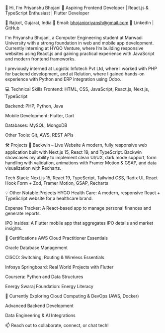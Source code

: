 👋 Hi, I'm Priyanshu Bhojani
🚀 Aspiring Frontend Developer | React.js & TypeScript Enthusiast | Flutter Developer

📍 Rajkot, Gujarat, India
📧 Email: bhojanipriyansh@gmail.com
🔗 LinkedIn | GitHub

I'm Priyanshu Bhojani, a Computer Engineering student at Marwadi University with a strong foundation in web and mobile app development. Currently interning at HYGO Venture, where I’m building responsive websites using React.js and gaining practical experience with JavaScript and modern frontend frameworks.

I previously interned at Logistic Infotech Pvt Ltd, where I worked with PHP for backend development, and at Relution, where I gained hands-on experience with Python and ERP integration using Odoo.

💻 Technical Skills
Frontend: HTML, CSS, JavaScript, React.js, Next.js, TypeScript

Backend: PHP, Python, Java

Mobile Development: Flutter, Dart

Databases: MySQL, MongoDB

Other Tools: Git, AWS, REST APIs

🛠️ Projects
🚀 Backwin – Live Website
A modern, fully responsive web application built with Next.js 15, React 19, and TypeScript. Backwin showcases my ability to implement clean UI/UX, dark mode support, form handling with validation, animations with Framer Motion & GSAP, and data visualization with Recharts.

Tech Stack:
Next.js 15, React 19, TypeScript, Tailwind CSS, Radix UI, React Hook Form + Zod, Framer Motion, GSAP, Recharts

💡 Other Notable Projects
HYGO Health Care: A modern, responsive React + TypeScript website for a healthcare brand.

Expense Tracker: A React-based app to manage personal finances and generate reports.

IPO Insides: A Flutter mobile app that aggregates IPO details and market insights.

📜 Certifications
AWS Cloud Practitioner Essentials

Oracle Database Management

CISCO: Switching, Routing & Wireless Essentials

Infosys Springboard: Real World Projects with Flutter

Coursera: Python and Data Structures

Energy Swaraj Foundation: Energy Literacy

🌱 Currently Exploring
Cloud Computing & DevOps (AWS, Docker)

Advanced Backend Development

Data Engineering & AI Integrations

📫 Reach out to collaborate, connect, or chat tech!
